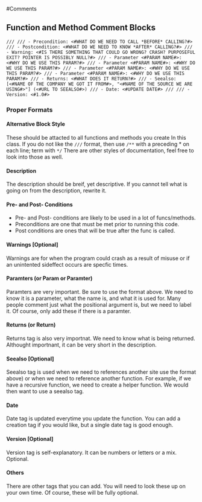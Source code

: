 #Comments

## Function and Method Comment Blocks

`
///
/// - Precondition: <#WHAT DO WE NEED TO CALL *BEFORE* CALLING?#>
/// - Postcondition: <#WHAT DO WE NEED TO KNOW *AFTER* CALLING?#>
/// - Warning: <#IS THERE SOMETHING THAT COULD GO WRONG? CRASH? PURPOSEFUL EXIT? POINTER IS POSSIBLY NULL?#>
/// - Parameter <#PARAM NAME#>: <#WHY DO WE USE THIS PARAM?#>
/// - Parameter <#PARAM NAME#>: <#WHY DO WE USE THIS PARAM?#>
/// - Parameter <#PARAM NAME#>: <#WHY DO WE USE THIS PARAM?#>
/// - Parameter <#PARAM NAME#>: <#WHY DO WE USE THIS PARAM?#>
/// - Returns: <#WHAT DOES IT RETURN?#>
/// - Seealso: [<#NAME OF THE COMPANY WE GOT IT FROM#>, "<#NAME OF THE SOURCE WE ARE USING#>"] (<#URL TO SEEALSO#>)
/// - Date: <#UPDATE DATE#>
///
/// - Version: <#1.0#>
`

### Proper Formats
#### Alternative Block Style
These should be attacted to all functions and methods you create In this class. If you do not like the `///` format, then use `/**` with a preceding * on each line; term with `*/` There are other styles of documentation, feel free to look into those as well.

#### Description
The description should be breif, yet descriptive. If you cannot tell what is going on from the description, rewrite it.

#### Pre- and Post- Conditions
- Pre- and Post- conditions are likely to be used in a lot of funcs/methods.
- Preconditions are one that must be met prior to running this code.
- Post conditions are ones that will be true after the func is called. 

#### Warnings [Optional]
Warnings are for when the program could crash as a result of misuse or if an unintented sideffect occurs are specfic times.

#### Paramters (or Param or Paramter)
Paramters are very important. Be sure to use the format above. We need to know it is a parameter, what the name is, and what it is used for. Many people comment just what the positional argument is, but we need to label it. Of course, only add these if there is a paramter.

#### Returns (or Return)
Returns tag is also very importnat. We need to know what is being returned. Althought importnant, it can be very short in the description.

#### Seealso [Optional]
Seealso tag is used when we need to references another site use the format above) or when we need to reference another function. For example, if we have a recursive function, we need to create a helper function. We would then want to use a seealso tag.

#### Date
Date tag is updated everytime you update the function. You can add a creation tag if you would like, but a single date tag is good enough.

#### Version [Optional]
Version tag is self-explanatory. It can be numbers or letters or a mix. Optional.

#### Others
There are other tags that you can add. You will need to look these up on your own time. Of course, these will be fully optional.
